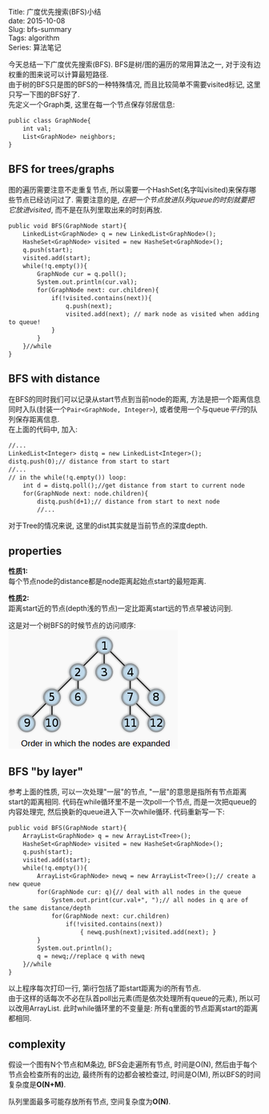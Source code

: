 Title: 广度优先搜索(BFS)小结   
date: 2015-10-08   
Slug: bfs-summary   
Tags: algorithm   
Series: 算法笔记
 
   
   
今天总结一下广度优先搜索(BFS). BFS是树/图的遍历的常用算法之一, 对于没有边权重的图来说可以计算最短路径.    
由于树的BFS只是图的BFS的一种特殊情况, 而且比较简单不需要visited标记, 这里只写一下图的BFS好了.    
先定义一个Graph类, 这里在每一个节点保存邻居信息:    
   
	public class GraphNode{   
		int val;   
		List<GraphNode> neighbors;   
	}   
   
   
BFS for trees/graphs   
--------------------   
   
   
图的遍历需要注意不走重复节点, 所以需要一个HashSet(名字叫visited)来保存哪些节点已经访问过了. 需要注意的是, *在把一个节点放进队列queue的时刻就要把它放进visited*, 而不是在队列里取出来的时刻再放.    
   
	public void BFS(GraphNode start){   
		LinkedList<GraphNode> q = new LinkedList<GraphNode>();   
		HasheSet<GraphNode> visited = new HasheSet<GraphNode>();   
		q.push(start);   
		visited.add(start);   
		while(!q.empty()){   
			GraphNode cur = q.poll();   
			System.out.println(cur.val);   
			for(GraphNode next: cur.children){    
				if(!visited.contains(next)){   
					q.push(next);   
					visited.add(next); // mark node as visited when adding to queue!    
				}   
			}   
		}//while   
	}   
   
   
BFS with distance   
-----------------   
在BFS的同时我们可以记录从start节点到当前node的距离, 方法是把一个距离信息同时入队(封装一个``Pair<GraphNode, Integer>``), 或者使用一个与queue*平行*的队列保存距离信息.    
在上面的代码中, 加入:    
   
	//...   
	LinkedList<Integer> distq = new LinkedList<Integer>();   
	distq.push(0);// distance from start to start   
	//...   
	// in the while(!q.empty()) loop:    
		int d = distq.poll();//get distance from start to current node   
		for(GraphNode next: node.children){   
			distq.push(d+1);// distance from start to next node   
			//...   
   
对于Tree的情况来说, 这里的dist其实就是当前节点的深度depth.    
   
   
properties   
----------   
**性质1:**    
每个节点node的distance都是node距离起始点start的最短距离.    
   
**性质2:**    
距离start近的节点(depth浅的节点)一定比距离start远的节点早被访问到.    
   
这是对一个树BFS的时候节点的访问顺序:    
![](../images/bfs-summary/pasted_image.png)   
   
BFS "by layer"   
--------------   
参考上面的性质, 可以一次处理"一层"的节点, "一层"的意思是指所有节点距离start的距离相同. 代码在while循环里不是一次poll一个节点, 而是一次把queue的内容处理完, 然后换新的queue进入下一次while循环. 代码重新写一下:    
   
	public void BFS(GraphNode start){   
		ArrayList<GraphNode> q = new ArrayList<Tree>();   
		HasheSet<GraphNode> visited = new HasheSet<GraphNode>();   
		q.push(start);   
		visited.add(start);   
		while(!q.empty()){   
			ArrayList<GraphNode> newq = new ArrayList<Tree>();// create a new queue   
			for(GraphNode cur: q){// deal with all nodes in the queue    
				System.out.print(cur.val+", ");// all nodes in q are of the same distance/depth   
				for(GraphNode next: cur.children)    
					if(!visited.contains(next))   
						{ newq.push(next);visited.add(next); }   
			}   
			System.out.println();   
			q = newq;//replace q with newq   
		}//while   
	}   
   
   
以上程序每次打印一行, 第i行包括了距start距离为i的所有节点.    
由于这样的话每次不必在队首poll出元素(而是依次处理所有queue的元素), 所以可以改用ArrayList. 此时while循环里的不变量是: 所有q里面的节点距离start的距离都相同.    
   
   
complexity   
----------   
假设一个图有N个节点和M条边, BFS会走遍所有节点, 时间是O(N), 然后由于每个节点会检查所有的出边, 最终所有的边都会被检查过, 时间是O(M), 所以BFS的时间复杂度是**O(N+M)**.    
   
队列里面最多可能存放所有节点, 空间复杂度为**O(N)**.    
